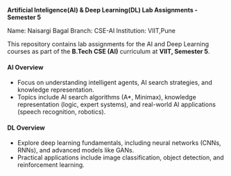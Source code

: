 **Artificial Inteligence(AI) & Deep Learning(DL) Lab Assignments - Semester 5**

Name: Naisargi Bagal
Branch: CSE-AI
Institution: VIIT,Pune

This repository contains lab assignments for the AI and Deep Learning courses as part of the **B.Tech CSE (AI)** curriculum at **VIIT, Semester 5**.

#### **AI Overview**
- Focus on understanding intelligent agents, AI search strategies, and knowledge representation.
- Topics include AI search algorithms (A*, Minimax), knowledge representation (logic, expert systems), and real-world AI applications (speech recognition, robotics).

#### **DL Overview**
- Explore deep learning fundamentals, including neural networks (CNNs, RNNs), and advanced models like GANs.
- Practical applications include image classification, object detection, and reinforcement learning.
